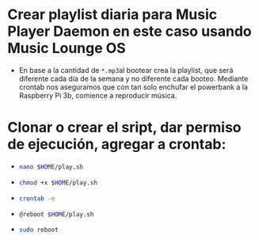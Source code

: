 # Crear playlist diaria para Music Player Daemon en este caso usando Music Lounge OS
- En base a la cantidad de ``*.mp3``al bootear crea la playlist, que será diferente
   cada día de la semana y no diferente cada booteo. Mediante crontab nos aseguramos que
   con tan solo enchufar el powerbank a la Raspberry Pi 3b, comience a reproducir música.

# Clonar o crear el sript, dar permiso de ejecución, agregar a crontab:
- ````bash
  nano $HOME/play.sh
  ````
- ````bash
  chmod +x $HOME/play.sh
  ````
- ````bash
  crontab -e
  ````
- ````bash
  @reboot $HOME/play.sh
  ````
- ````bash
  sudo reboot
  ````
